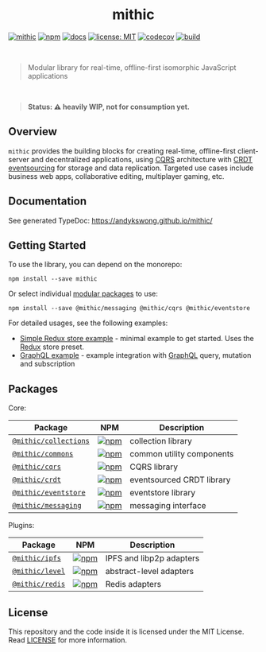 <h1 align="center">mithic</h1>

[![mithic](https://img.shields.io/badge/project-mithic-blueviolet.svg?style=flat-square&logo=github)](https://github.com/andykswong/mithic)
[![npm](https://img.shields.io/npm/v/mithic?style=flat-square&logo=npm)](https://www.npmjs.com/package/mithic)
[![docs](https://img.shields.io/badge/docs-typedoc-blue?style=flat-square&logo=typescript&logoColor=white)](http://andykswong.github.io/mithic)
[![license: MIT](https://img.shields.io/badge/License-MIT-red.svg?style=flat-square)](./LICENSE)
[![codecov](https://codecov.io/gh/andykswong/mithic/branch/main/graph/badge.svg?token=2OYVQSTDMC)](https://codecov.io/gh/andykswong/mithic)
[![build](https://img.shields.io/github/actions/workflow/status/andykswong/mithic/build.yaml?style=flat-square)](https://github.com/andykswong/mithic/actions/workflows/build.yaml)

<br/>

> Modular library for real-time, offline-first isomorphic JavaScript applications

<br />

> **Status: ⚠️ heavily WIP, not for consumption yet.** <br/>

## Overview
`mithic` provides the building blocks for creating real-time, offline-first client-server and decentralized applications, using [CQRS](https://en.wikipedia.org/wiki/Command%E2%80%93query_separation) architecture with [CRDT](https://en.wikipedia.org/wiki/Conflict-free_replicated_data_type) [eventsourcing](https://en.wikipedia.org/wiki/Event_store) for storage and data replication. Targeted use cases include business web apps, collaborative editing, multiplayer gaming, etc.

## Documentation
See generated TypeDoc: https://andykswong.github.io/mithic/

## Getting Started

To use the library, you can depend on the monorepo:
```shell
npm install --save mithic
```
Or select individual [modular packages](#packages) to use:
```shell
npm install --save @mithic/messaging @mithic/cqrs @mithic/eventstore
```

For detailed usages, see the following examples:
- [Simple Redux store example](./packages/examples/simple) - minimal example to get started. Uses the [Redux](https://redux.js.org/) store preset.
- [GraphQL example](./packages/examples/graphql) - example integration with [GraphQL](https://graphql.org/) query, mutation and subscription

## Packages

Core:

|Package|NPM|Description|
|-------|---|-----------|
|[`@mithic/collections`](./packages/collections)|[![npm](https://img.shields.io/npm/v/@mithic/collections?style=flat-square&logo=npm)](https://www.npmjs.com/package/@mithic/collections)|collection library|
|[`@mithic/commons`](./packages/commons)|[![npm](https://img.shields.io/npm/v/@mithic/commons?style=flat-square&logo=npm)](https://www.npmjs.com/package/@mithic/commons)|common utility components|
|[`@mithic/cqrs`](./packages/cqrs)|[![npm](https://img.shields.io/npm/v/@mithic/cqrs?style=flat-square&logo=npm)](https://www.npmjs.com/package/@mithic/cqrs)|CQRS library|
|[`@mithic/crdt`](./packages/crdt)|[![npm](https://img.shields.io/npm/v/@mithic/crdt?style=flat-square&logo=npm)](https://www.npmjs.com/package/@mithic/crdt)|eventsourced CRDT library|
|[`@mithic/eventstore`](./packages/eventstore)|[![npm](https://img.shields.io/npm/v/@mithic/eventstore?style=flat-square&logo=npm)](https://www.npmjs.com/package/@mithic/eventstore)|eventstore library|
|[`@mithic/messaging`](./packages/messaging)|[![npm](https://img.shields.io/npm/v/@mithic/messaging?style=flat-square&logo=npm)](https://www.npmjs.com/package/@mithic/messaging)|messaging interface|

Plugins:

|Package|NPM|Description|
|-------|---|-----------|
|[`@mithic/ipfs`](./packages/plugins/ipfs)|[![npm](https://img.shields.io/npm/v/@mithic/ipfs?style=flat-square&logo=npm)](https://www.npmjs.com/package/@mithic/ipfs)|IPFS and libp2p adapters|
|[`@mithic/level`](./packages/plugins/level)|[![npm](https://img.shields.io/npm/v/@mithic/level?style=flat-square&logo=npm)](https://www.npmjs.com/package/@mithic/level)|abstract-level adapters|
|[`@mithic/redis`](./packages/plugins/redis)|[![npm](https://img.shields.io/npm/v/@mithic/redis?style=flat-square&logo=npm)](https://www.npmjs.com/package/@mithic/redis)|Redis adapters|


## License
This repository and the code inside it is licensed under the MIT License. Read [LICENSE](./LICENSE) for more information.
